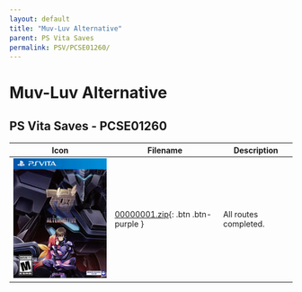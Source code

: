 ```yaml
---
layout: default
title: "Muv-Luv Alternative"
parent: PS Vita Saves
permalink: PSV/PCSE01260/
---
```

# Muv-Luv Alternative

## PS Vita Saves - PCSE01260

| Icon | Filename | Description |
|------|----------|-------------|
| ![Muv-Luv Alternative](icon0.png) | [00000001.zip](00000001.zip){: .btn .btn-purple } | All routes completed.  |
